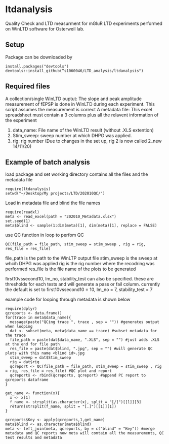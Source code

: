 # ltdanalysis

Quality Check and LTD measurment for mGluR LTD experiments performed on WinLTD software for Osterweil lab.

## Setup

Package can be downloaded by 
```{r, echo = TRUE, eval = TRUE, collapse = TRUE}
install.packages("devtools")
devtools::install_github(“s1060046/LTD_analysis/ltdanalysis")
```

## Required files
A collection/single WinLTD ouptut: The slope and peak amplitude measurement of fEPSP is done in WinLTD during each experiment. This script assumes the measurement is correct
A metadata file: This excel spreadsheet must contain a 3 columns plus all the relavent information of the experiment
1. data_name: File name of the WinLTD result (without .XLS extention)
2. Stim_sweep: sweep number at which DHPG was applied.
3. rig: rig number (Due to changes in the set up, rig 2 is now called 2_new 14/11/20)

## Example of batch analysis
load package and set working directory contains all the files and the metadata file

```{r, echo = TRUE, eval = TRUE, collapse = TRUE}
require(ltdanalysis)
setwd("~/Desktop/My projects/LTD/202010QC/")
```
Load in metadata file and blind the file names
```
require(readxl)
meta <- read_excel(path = "202010_Metadata.xlsx")
set.seed(1)
meta$blind <- sample(1:dim(meta)[1], dim(meta)[1], replace = FALSE)
```
use QC function in loop to perfom QC
```
QC(file_path = file_path, stim_sweep = stim_sweep , rig = rig, res_file = res_file)
```
file_path is the path to the WinLTP output file
stim_sweep is the sweep at whcih DHPG was applied
rig is the rig number where the recodring was performed
res_file is the file name of the plots to be generated

first10vssecond10, lm_no, stability_test can also be specified.
these are thresholds for each tests and will generate a pass or fail column.
currently the default is set to first10vssecond10 = 10, lm_no = 7, stability_test = 7

example code for looping through metadata is shown below
```
require(dplyr)
qcreports <- data.frame()
for(trace in meta$data_name){
  message(paste("QCing trace ", trace , sep = "")) #generates output when looping
  dat <- subset(meta, meta$data_name == trace) #subset metadata for the trace
  file_path = paste(dat$data_name, ".XLS", sep = "") #just adds .XLS at the end for file path
  res_file = paste(dat$blind, ".jpg", sep = "") #will generate QC plots with this name <blind id>.jpg
  stim_sweep = dat$Stim_sweep
  rig = dat$rig
  qcreport <- QC(file_path = file_path, stim_sweep = stim_sweep , rig = rig, res_file = res_file) #QC plot and report
  qcreports <- rbind(qcreports, qcreport) #append PC report to qcreports dataframe
}

get_name <- function(x){
  x <- x[1]
  f_name <- strsplit(as.character(x), split = "[/]")[[1]][3]
  return(strsplit(f_name, split = "[.]")[[1]][1])
}

qcreports$Key <- apply(qcreports,1,get_name)
meta$blind <- as.character(meta$blind)
meta <- left_join(meta, qcreports, by = c("blind" = "Key")) #merge metadata and QC reports now meta will contain all the measurements, QC test results and metadata
```

